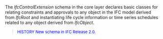 ﻿The _IfcControlExtension_ schema in the core layer declares basic classes for relating constraints and approvals to any object in the IFC model derived from _IfcRoot_ and instantiating life cycle information or time series schedules related to any object derived from _IfcObject_.

> <font size="-1" color="#0000FF">HISTORY New schema in IFC Release 2.0.</font>
